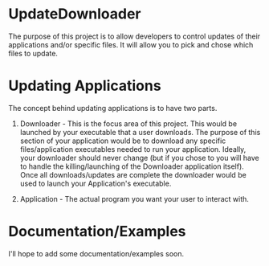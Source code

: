 UpdateDownloader
================

The purpose of this project is to allow developers to control updates of their applications and/or specific files.  It will allow you to pick and chose which files to update.

Updating Applications
=====================
The concept behind updating applications is to have two parts.  

1) Downloader - This is the focus area of this project.  This would be launched by your executable that a user downloads.  The purpose of this section of your application would be to download any specific files/application executables needed to run your application.  Ideally, your downloader should never change (but if you chose to you will have to handle the killing/launching of the Downloader application itself).  Once all downloads/updates are complete the downloader would be used to launch your Application's executable.

2) Application - The actual program you want your user to interact with.

Documentation/Examples
======================
I'll hope to add some documentation/examples soon.
